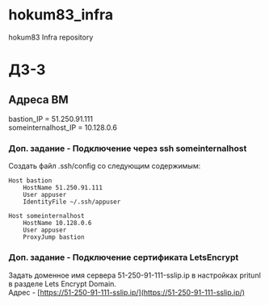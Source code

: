 # hokum83_infra
hokum83 Infra repository

# ДЗ-3

## Адреса ВМ
bastion_IP = 51.250.91.111
\
someinternalhost_IP = 10.128.0.6

### Доп. задание - Подключение через **ssh someinternalhost**
Создать файл .ssh/config со следующим содержимым:
```
Host bastion
    HostName 51.250.91.111
    User appuser
    IdentityFile ~/.ssh/appuser

Host someinternalhost
    HostName 10.128.0.6
    User appuser
    ProxyJump bastion
```
### Доп. задание - Подключение сертификата LetsEncrypt
Задать доменное имя сервера 51-250-91-111-sslip.ip в настройках pritunl в разделе Lets Encrypt Domain. \
Адрес - [https://51-250-91-111-sslip.ip/](https://51-250-91-111-sslip.ip/)
